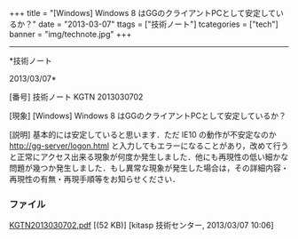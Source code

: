 ﻿+++
title = "[Windows] Windows 8 はGGのクライアントPCとして安定しているか？"
date = "2013-03-07"
ttags = ["技術ノート"]
tcategories = ["tech"]
banner = "img/technote.jpg"
+++

-----------------------------------------------------------------------------------------------------------------------------

*技術ノート

2013/03/07*


[番号]
技術ノート KGTN 2013030702

[現象]
[Windows] Windows 8 はGGのクライアントPCとして安定しているか？

[説明]
基本的には安定していると思います．ただ IE10 の動作が不安定なのか
<http://gg-server/logon.html>
と入力してもエラーになることがあり，改めて行うと正常にアクセス出来る現象が何度か発生しました．他にも再現性の低い細かな問題が幾つか発生しました．もし異常な現象が発生した場合は，その詳細内容・再現性の有無・再現手順等をお知らせください．


### ファイル

 
 


[KGTN2013030702.pdf](http://techreport.kitasp.net/attachments/download/1263/KGTN2013030702.pdf)
 [(52 KB)] [kitasp 技術センター, 2013/03/07
10:06]


 


 

